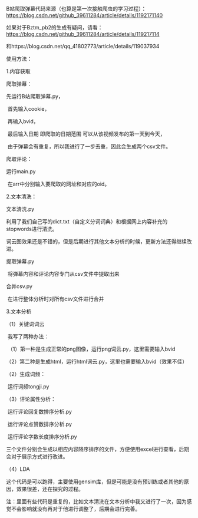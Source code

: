 B站爬取弹幕代码来源（也算是第一次接触爬虫的学习过程）：https://blog.csdn.net/github_39611284/article/details/1192171140

如果对于Bztm_pb2的生成有疑问，请看：https://blog.csdn.net/github_39611284/article/details/119217114

和https://blog.csdn.net/qq_41802773/article/details/119037934

使用方法：

1.内容获取

爬取弹幕：

先运行B站爬取弹幕.py，

​	首先输入cookie，

​	再输入bvid，

​	最后输入日期 即爬取的日期范围 可以从该视频发布的第一天到今天，

​	由于弹幕会有重复，所以我进行了一步去重，因此会生成两个csv文件。

爬取评论：

运行main.py

​	在arr中分别输入要爬取的网址和对应的oid。

2.文本清洗：

文本清洗.py

​	利用了我们自己写的dict.txt（自定义分词词典）和根据网上内容补充的stopwords进行清洗。

​	词云图效果还是不错的，但是后期进行其他文本分析的时候，更新方法还得继续改进。

提取弹幕.py

​	将弹幕内容和评论内容专门从csv文件中提取出来

合并csv.py

​	在进行整体分析时对所有csv文件进行合并

3.文本分析

（1）关键词词云

​		我写了两种办法：

​		（1）第一种是生成正常的png图像，运行png词云.py，这里需要输入bvid

​		（2）第二种是生成html，运行html词云.py，这里也需要输入bvid（效果不佳）

（2）生成词频：

​		运行词频tongji.py

（3）评论属性分析：

​		运行评论回复数排序分析.py

​		运行评论点赞数排序分析.py

​		运行评论字数长度排序分析.py

​		三个文件分别会生成以相应内容降序排序的文件，方便使用excel进行查看，后期会对于展示方式进行改进。

（4）LDA

​		这个代码是可以跑得，主要使用gensim库，但是可能是没有预训练或者其他的原因，效果很差，还在探究的过程。

注：里面有些代码是重复的，比如文本清洗在文本分析中我又进行了一次，因为感觉不会影响就没有再对于他进行调整了，后期会进行完善。
